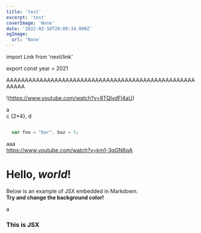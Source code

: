 ```yaml
---
title: 'test'
excerpt: 'test'
coverImage: 'None'
date: '2022-02-16T20:00:34.000Z'
ogImage:
  url: 'None'
---
```


import Link from 'next/link'

export const year = 2021

AAAAAAAAAAAAAAAAAAAAAAAAAAAAAAAAAAAAAAAAAAAAAAAAAAAAAAAA

!(https://www.youtube.com/watch?v=8TQIvdFl4aU)

a <br/> c {2*4}, d

<img src=""/>

```js
  var foo = "bar", baz = 5;
```
aaa<br/>https://www.youtube.com/watch?v=km1-3qGN6qA


# Hello, *world*!

Below is an example of JSX embedded in Markdown. <br /> **Try and change
the background color!**



<Link href='/about'>
  <a>a</a>
</Link>

<div style={{ padding: '20px', backgroundColor: 'tomato' }}>
  <h3>This is JSX</h3>
</div>
